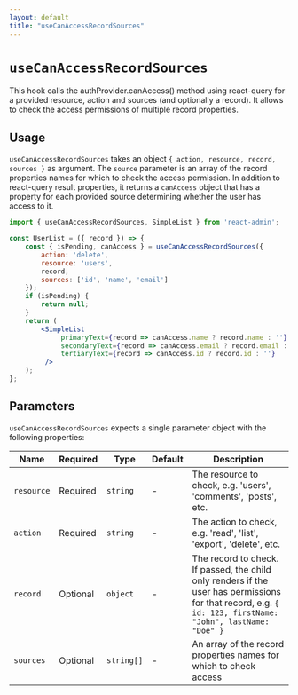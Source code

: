 ```yaml
---
layout: default
title: "useCanAccessRecordSources"
---
```


# `useCanAccessRecordSources`

This hook calls the authProvider.canAccess() method using react-query for a provided resource, action and sources (and optionally a record). It allows to check the access permissions of multiple record properties.

## Usage

`useCanAccessRecordSources` takes an object `{ action, resource, record, sources }` as argument. The `source` parameter is an array of the record properties names for which to check the access permission. In addition to react-query result properties, it returns a `canAccess` object that has a property for each provided source determining whether the user has access to it.

```jsx
import { useCanAccessRecordSources, SimpleList } from 'react-admin';

const UserList = ({ record }) => {
    const { isPending, canAccess } = useCanAccessRecordSources({
        action: 'delete',
        resource: 'users',
        record,
        sources: ['id', 'name', 'email']
    });
    if (isPending) {
        return null;
    }
    return (
        <SimpleList
             primaryText={record => canAccess.name ? record.name : ''}
             secondaryText={record => canAccess.email ? record.email : ''}
             tertiaryText={record => canAccess.id ? record.id : ''}
         />
    );
};
```

## Parameters

`useCanAccessRecordSources` expects a single parameter object with the following properties:

| Name | Required | Type | Default | Description |
| --- | --- | --- | --- | --- |
| `resource` | Required | `string` | - | The resource to check, e.g. 'users', 'comments', 'posts', etc. |
| `action` | Required | `string` | - | The action to check, e.g. 'read', 'list', 'export', 'delete', etc. |
| `record` | Optional | `object` | - | The record to check. If passed, the child only renders if the user has permissions for that record, e.g. `{ id: 123, firstName: "John", lastName: "Doe" }` |
| `sources` | Optional | `string[]` | - | An array of the record properties names for which to check access |

